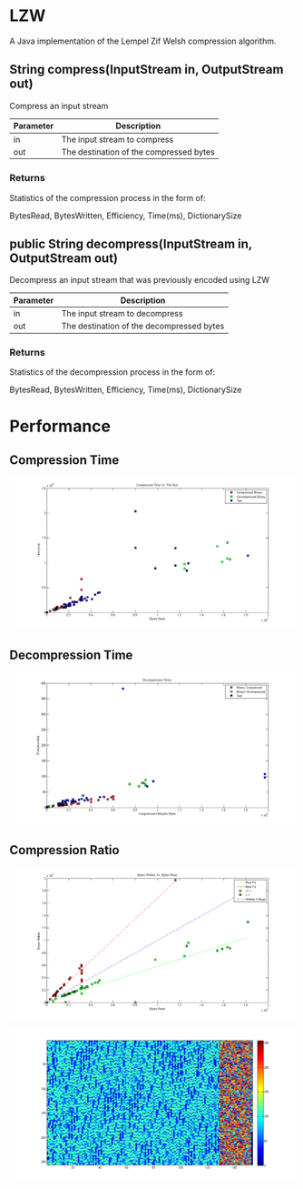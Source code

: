 # LZW #

A Java implementation of the Lempel Zif Welsh compression algorithm.


## String compress(InputStream in, OutputStream out) ##

Compress an input stream

Parameter | Description
--------- | -----------
in | The input stream to compress
out | The destination of the compressed bytes

### Returns ###
Statistics of the compression process in the form of:

BytesRead, BytesWritten, Efficiency, Time(ms), DictionarySize

## public String decompress(InputStream in, OutputStream out) ##

Decompress an input stream that was previously encoded using LZW

Parameter | Description
--------- | -----------
in | The input stream to decompress
out | The destination of the decompressed bytes

### Returns ###
Statistics of the decompression process in the form of:

BytesRead, BytesWritten, Efficiency, Time(ms), DictionarySize

# Performance #

## Compression Time ##
![alt text](images/compTime.png "Compression Time")

## Decompression Time ##
![alt text](images/DecompTimes.png "Decompression Time")

## Compression Ratio ##
![alt text](images/LZW_IOBytes.png "Compression Ratio")

![alt text](images/entropyGraph.png "Entropy Graph")
